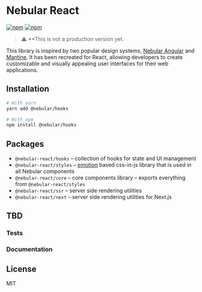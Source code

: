 # Nebular React

[![npm](https://img.shields.io/npm/v/@nebular-react/core)](https://www.npmjs.com/package/@nebular-react/core)
[![npm](https://img.shields.io/npm/dm/@nebular-react/hooks)](https://www.npmjs.com/package/@nebular-react/hooks)

> :warning: \*\*This is not a production version yet.

This library is inspired by two popular design systems, [Nebular Angular](https://akveo.github.io/nebular/) and [Mantine](https://mantine.dev/). It has been recreated for React, allowing developers to create customizable and visually appealing user interfaces for their web applications.

## Installation

```bash
# With yarn
yarn add @nebular/hooks

# With npm
npm install @nebular/hooks
```

## Packages

- `@nebular-react/hooks` – collection of hooks for state and UI management
- `@nebular-react/styles` – [emotion](https://emotion.sh/) based css-in-js library that is used in all Nebular components
- `@nebular-react/core` – core components library – exports everything from `@nebular-react/styles`
- `@nebular-react/ssr` – server side rendering utilities
- `@nebular-react/next` – server side rendering utilities for Next.js

## TBD

### Tests

### Documentation

## License

MIT
